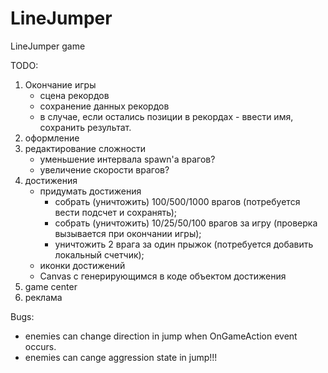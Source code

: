 # LineJumper
LineJumper game

TODO:
1) Окончание игры
	- сцена рекордов
	- сохранение данных рекордов 
	- в случае, если остались позиции в рекордах - ввести имя, сохранить результат.
2) оформление
3) редактирование сложности
	- уменьшение интервала spawn'а врагов?
	- увеличение скорости врагов?
4) достижения
	- придумать достижения
		- собрать (уничтожить) 100/500/1000 врагов (потребуется вести подсчет и сохранять);
		- собрать (уничтожить) 10/25/50/100 врагов за игру (проверка вызывается при окончании игры);
		- уничтожить 2 врага за один прыжок (потребуется добавить локальный счетчик);
	- иконки достижений
	- Canvas с генерирующимся в коде объектом достижения
5) game center
6) реклама

Bugs:
- enemies can change direction in jump when OnGameAction event occurs.
- enemies can cange aggression state in jump!!!
